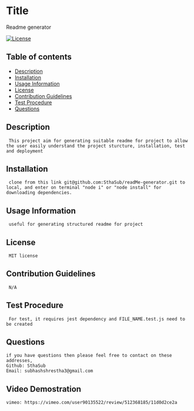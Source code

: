 
  # Title
  Readme generator
  
  [![License](https://img.shields.io/badge/License-MIT-yellow.svg)](https://opensource.org/licenses/MIT)
  
  ## Table of contents 
  - [Description](#description)
  - [Installation](#installation)
  - [Usage Information](#usage-information)
  - [License](#license)
  - [Contribution Guidelines](#contribution-guidelines)
  - [Test Procedure](#test-procedure)
  - [Questions](#questions)
  
  ## Description
     This project aim for generating suitable readme for project to allow the user easily understand the project sturcture, installation, test and deployment

  ## Installation
     clone from this link git@github.com:SthaSub/readMe-generator.git to local, and enter on terminal "node i" or "node install" for downloading dependencies. 

  ## Usage Information
     useful for generating structured readme for project

  ## License
     MIT license
  
  ## Contribution Guidelines
     N/A

  ## Test Procedure
     For test, it requires jest dependency and FILE_NAME.test.js need to be created 

  ## Questions
    if you have questions then please feel free to contact on these addresses,
    Github: SthaSub
    Email: subhashshrestha3@gmail.com
  
  ## Video Demostration
    vimeo: https://vimeo.com/user90135522/review/512368185/11d0d2ce2a   

    